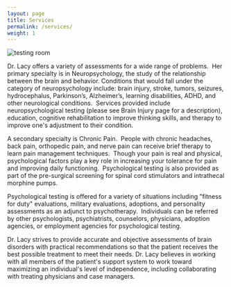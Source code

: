 ```yaml
---
layout: page
title: Services
permalink: /services/
weight: 1
---
```

![testing room](../images/testing-room.jpg)

Dr. Lacy offers a variety of assessments for a wide range of problems. 
Her primary specialty is in Neuropsychology, the study of the
relationship between the brain and behavior. Conditions that would
fall under the category of neuropsychology include: brain injury,
stroke, tumors, seizures, hydrocephalus, Parkinson’s, Alzheimer’s,
learning disabilities, ADHD, and other neurological conditions. 
Services provided include neuropsychological testing (please see Brain
Injury page for a description), education, cognitive rehabilitation to improve 
thinking skills, and therapy to improve one's adjustment to their condition.

A secondary specialty is Chronic Pain.  People with
chronic headaches, back pain, orthopedic pain, and nerve pain can
receive brief therapy to learn pain management techniques.  Though your pain
is real and physical, psychological factors play a key role in
increasing your tolerance for pain and improving daily functioning.  
Psychological testing is also provided as part of the pre-surgical screening 
for spinal cord stimulators and intrathecal morphine pumps.

Psychological testing is offered for a variety of situations including
"fitness for duty" evaluations, military evaluations, adoptions, and
personality assessments as an adjunct to psychotherapy.  Individuals can
be referred by other psychologists, psychiatrists, counselors,
physicians, adoption agencies, or employment agencies for
psychological testing.

Dr. Lacy strives to provide accurate and objective assessments of
brain disorders with practical recommendations so that the patient
receives the best possible treatment to meet their needs. Dr. Lacy
believes in working with all members of the patient's support system
to work toward maximizing an individual's level of independence, including 
collaborating with treating physicians and case managers. 
